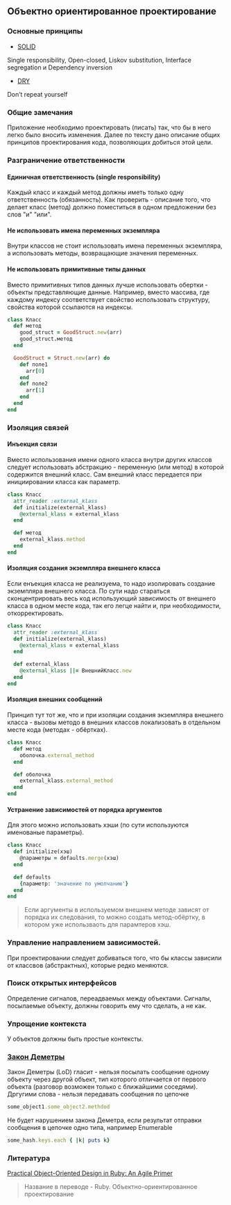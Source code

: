 ## Объектно ориентированное проектирование
### Основные принципы
* [SOLID](https://ru.wikipedia.org/wiki/SOLID)

Single responsibility, Open-closed, Liskov substitution, Interface segregation и Dependency inversion
* [DRY](https://ru.wikipedia.org/wiki/Don%E2%80%99t_repeat_yourself)

Don’t repeat yourself
### Общие замечания
Приложение необходимо проектировать (писать) так, что бы в него легко было вносить изменения.
Далее по тексту дано описание общих принципов проектирования кода, позволяющих добиться этой цели.
### Разграничение ответственности
#### Единичная ответственность (single responsibility)
Каждый класс и каждый метод должны иметь только одну ответственность (обязанность).
Как проверить - описание того, что делает класс (метод) должно поместиться в одном предложении без слов "и" "или".

#### Не использовать имена переменных экземпляра
Внутри классов не стоит использовать имена переменных экземпляра, а использовать методы, возвращающие значения переменных.

#### Не использовать примитивные типы данных
Вместо примитивных типов данных лучше использовать обертки - объекты представляющие данные.
Например, вместо массива, где каждому индексу соответствует свойство использовать структуру, свойства которой ссылаются на индексы.
```ruby
class Класс
  def метод
    good_struct = GoodStruct.new(arr)
    good_struct.метод
  end

  GoodStruct = Struct.new(arr) do
    def поле1
      arr[0]
    end
    def поле2
      arr[1]
    end
  end
end
```
### Изоляция связей
#### Инъекция связи
Вместо использования имени одного класса внутри других классов следует использовать абстракцию - переменную (или метод) в которой содержится внешний класс.
Сам внешний класс передается при инициировании класса как параметр.
```ruby
class Класс
  attr_reader :external_klass
  def initialize(external_klass)
    @external_klass = external_klass
  end

  def метод
    external_klass.method
  end
end
```
#### Изоляция создания экземпляра внешнего класса
Если енъекция класса не реализуема, то надо изолировать создание экземпляра внешнего класса.
По сути надо стараться сконцентрировать весь код использующий зависимость от внешнего класса в одном месте кода, так его легце найти и, при необходимости, откорректировать.
```ruby
class Класс
  attr_reader :external_klass
  def initialize(external_klass)
    @external_klass = external_klass
  end

  def external_klass
    @external_klass ||= ВнешнийКласс.new
  end
end
```
#### Изоляция внешних сообщений
Принцип тут тот же, что и при изоляции создания экземпляра внешнего класса - вызовы методо в внешних классов локализовать в отдельном месте кода (методах - обёртках).
```ruby
class Класс
  def метод
    оболочка.external_method
  end

  def оболочка
    external_klass.external_method
  end
end
```
#### Устранение зависимостей от порядка аргументов
Для этого можно использовать хэши (по сути используются именованые параметры).
```ruby
class Класс
  def initialize(хэш)
    @параметры = defaults.merge(хэш)
  end

  def defaults
    {параметр: 'значение по умолчанию'}
  end
end
```

> Если аргументы в используемом внешнем методе зависят от порядка их следования, то можно создать метод-обёртку, в котором уже использваоть для парамтеров хэш.

### Управление направлением зависимостей.
При проектировании следует добиваться того, что бы классы зависили от классвов (абстрактных), которые редко меняются.

### Поиск открытых интерфейсов
Определение сигналов, переадваемых между объектами.
Сигналы, посылаемые объекту, должны говорить ему что сделать, а не как.
### Упрощение контекста
У объектов должны быть простые контексты.
### [Закон Деметры](https://ru.wikipedia.org/wiki/%D0%97%D0%B0%D0%BA%D0%BE%D0%BD_%D0%94%D0%B5%D0%BC%D0%B5%D1%82%D1%80%D1%8B)
Закон Деметры (LoD) гласит - нельзя посылать сообщение одному объекту через другой объект, тип которого отличается от первого объекта (разговор возможен только с ближайшими соседями).
Дргугими слова - нельзя передавать сообщения по цепочке
```ruby
some_object1.some_object2.methdod
```
Не будет нарушением закона Деметра, если результат отправки сообщения в цепочке одно типа, например Enumerable
```ruby
some_hash.keys.each { |k| puts k}
```
### Литература
[Practical Object-Oriented Design in Ruby: An Agile Primer](https://www.oreilly.com/library/view/practical-object-oriented-design/9780132930895/)

> Название в переводе - Ruby. Объектно-ориентированное проектирование
